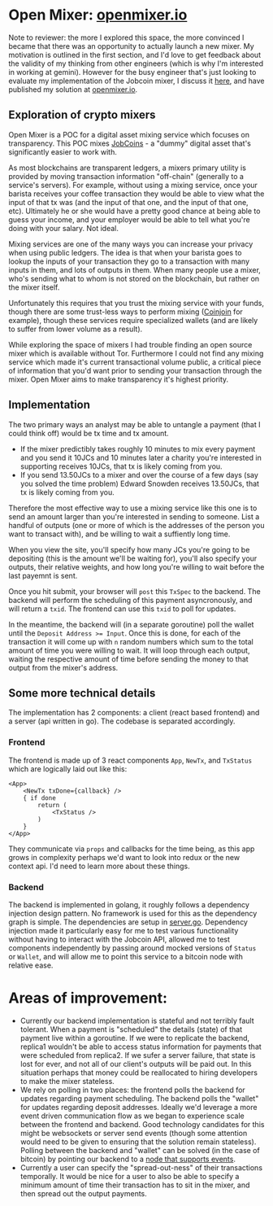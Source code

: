 # Open Mixer: [openmixer.io](openmixer.io)

Note to reviewer: the more I explored this space, the more convinced I became that there was an opportunity to actually launch a new mixer. My motivation is outlined in the first section, and I'd love to get feedback about the validity of my thinking from other engineers (which is why I'm interested in working at gemini). However for the busy engineer that's just looking to evaluate my implementation of the Jobcoin mixer, I discuss it [here](#implementation), and have published my solution at [openmixer.io](http://openmixer.io).

## Exploration of crypto mixers

Open Mixer is a POC for a digital asset mixing service which focuses on transparency. This POC mixes [JobCoins](https://jobcoin.gemini.com/sanitary/api) - a "dummy" digital asset that's significantly easier to work with. 

As most blockchains are transparent ledgers, a mixers primary utility is provided by moving transaction information "off-chain" (generally to a service's servers). For example, without using a mixing service, once your barista receives your coffee transaction they would be able to view what the input of that tx was (and the input of that one, and the input of that one, etc). Ultimately he or she would have a pretty good chance at being able to guess your income, and your employer would be able to tell what you're doing with your salary. Not ideal.

Mixing services are one of the many ways you can increase your privacy when using public ledgers. The idea is that when your barista goes to lookup the inputs of your transaction they go to a transaction with many inputs in them, and lots of outputs in them. When many people use a mixer, who's sending what to whom is not stored on the blockchain, but rather on the mixer itself.

Unfortunately this requires that you trust the mixing service with your funds, though there are some trust-less ways to perform mixing ([Coinjoin](https://en.bitcoin.it/wiki/CoinJoin) for example), though these services require specialized wallets (and are likely to suffer from lower volume as a result). 

While exploring the space of mixers I had trouble finding an open source mixer which is available without Tor. Furthermore I could not find any mixing service which made it's current transactional volume public, a critical piece of information that you'd want prior to sending your transaction through the mixer. Open Mixer aims to make transparency it's highest priority. 

## Implementation 

The two primary ways an analyst may be able to untangle a payment (that I could think off) would be tx time and tx amount.

* If the mixer predictibly takes roughly 10 minutes to mix every payment and you send it 10JCs and 10 minutes later a charity you're interested in supporting receives 10JCs, that tx is likely coming from you.
* If you send 13.50JCs to a mixer and over the course of a few days (say you solved the time problem) Edward Snowden receives 13.50JCs, that tx is likely coming from you.

Therefore the most effective way to use a mixing service like this one is to send an amount larger than you're interested in sending to someone. List a handful of outputs (one or more of which is the addresses of the person you want to transact with), and be willing to wait a suffiently long time.

When you view the site, you'll specify how many JCs you're going to be depositing (this is the amount we'll be waiting for), you'll also specify your outputs, their relative weights, and how long you're willing to wait before the last payemnt is sent.

Once you hit submit, your browser will `post` this `TxSpec` to the backend. The backend will perform the scheduling of this payment asyncronously, and will return a `txid`. The frontend can use this `txid` to poll for updates.

In the meantime, the backend will (in a separate goroutine) poll the wallet until the `Deposit Address >= Input`. Once this is done, for each of the transaction it will come up with `n` random numbers which sum to the total amount of time you were willing to wait. It will loop through each output, waiting the respective amount of time before sending the money to that output from the mixer's address.

## Some more technical details

The implementation has 2 components: a client (react based frontend) and a server (api written in go). The codebase is separated accordingly. 

### Frontend

The frontend is made up of 3 react components `App`, `NewTx`, and `TxStatus` which are logically laid out like this:
```
<App>
	<NewTx txDone={callback} />
	{ if done
		return (
			<TxStatus />
		)
	}
</App>
```

They communicate via `props` and callbacks for the time being, as this app grows in complexity perhaps we'd want to look into redux or the new context api. I'd need to learn more about these things.

### Backend

The backend is implemented in golang, it roughly follows a dependency injection design pattern. No framework is used for this as the dependency graph is simple. The dependencies are setup in [server.go](https://github.com/Parth/open-mixer/blob/master/backend/server.go#L29). Dependency injection made it particularly easy for me to test various functionality without having to interact with the Jobcoin API, allowed me to test components independently by passing around mocked versions of `Status` or `Wallet`, and will allow me to point this service to a bitcoin node with relative ease.

# Areas of improvement:

* Currently our backend implementation is stateful and not terribly fault tolerant. When a payment is "scheduled" the details (state) of that payment live within a goroutine. If we were to replicate the backend, replica1 wouldn't be able to access status information for payments that were scheduled from replica2. If we sufer a server failure, that state is lost for ever, and not all of our client's outputs will be paid out. In this situation perhaps that money could be reallocated to hiring developers to make the mixer stateless. 
* We rely on polling in two places: the frontend polls the backend for updates regarding payment scheduling. The backend polls the "wallet" for updates regarding deposit addresses. Ideally we'd leverage a more event driven communication flow as we began to experience scale between the frontend and backend. Good technology candidates for this might be websockets or server send events (though some attention would need to be given to ensuring that the solution remain stateless). Polling between the backend and "wallet" can be solved (in the case of bitcoin) by pointing our backend to a [node that supports events](https://bcoin.io/guides/events.html).
* Currently a user can specify the "spread-out-ness" of their transactions temporally. It would be nice for a user to also be able to specify a minimum amount of time their transaction has to sit in the mixer, and then spread out the output payments.
